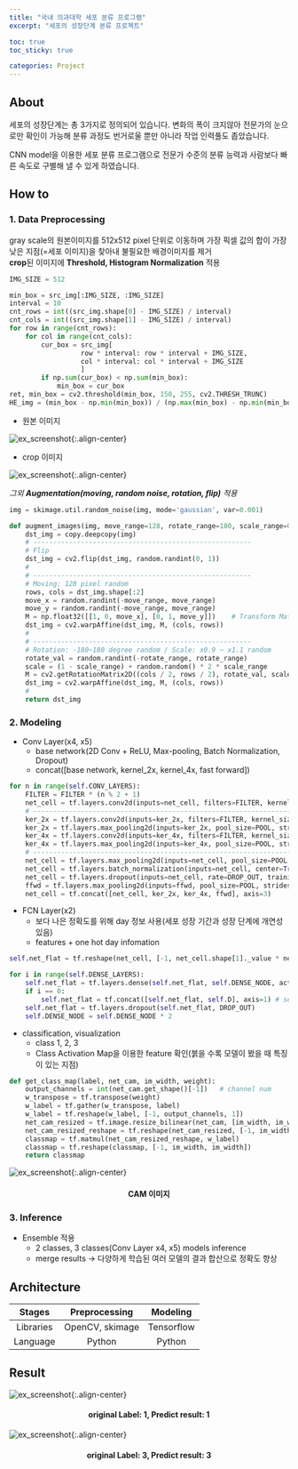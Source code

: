 ```yaml
---
title: "국내 의과대학 세포 분류 프로그램"
excerpt: "세포의 성장단계 분류 프로젝트"

toc: true
toc_sticky: true

categories: Project
---
```


## About
세포의 성장단계는 총 3가지로 정의되어 있습니다.
변화의 폭이 크지않아 전문가의 눈으로만 확인이 가능해 분류 과정도 번거로울 뿐만 아니라 작업  인력풀도 좁았습니다.  
  
CNN model을 이용한 세포 분류 프로그램으로 전문가 수준의 분류 능력과 사람보다 빠른 속도로 구별해 낼 수 있게 하였습니다.  
  
  


## How to
### 1. Data Preprocessing
gray scale의 원본이미지를 512x512 pixel 단위로 이동하며 가장 픽셀 값의 합이 가장 낮은 지점(=세포 이미지)을 찾아내 불필요한 배경이미지를 제거  
**crop**된 이미지에 **Threshold, Histogram Normalization** 적용
  

```python
IMG_SIZE = 512

min_box = src_img[:IMG_SIZE, :IMG_SIZE]
interval = 10
cnt_rows = int((src_img.shape[0] - IMG_SIZE) / interval)
cnt_cols = int((src_img.shape[1] - IMG_SIZE) / interval)
for row in range(cnt_rows):
    for col in range(cnt_cols):
        cur_box = src_img[
                  row * interval: row * interval + IMG_SIZE,
                  col * interval: col * interval + IMG_SIZE
                  ]
        if np.sum(cur_box) < np.sum(min_box):
            min_box = cur_box
ret, min_box = cv2.threshold(min_box, 150, 255, cv2.THRESH_TRUNC)
HE_img = (min_box - np.min(min_box)) / (np.max(min_box) - np.min(min_box)) * 255
```

  
  
* 원본 이미지  
  
![ex_screenshot](https://github.com/rib-president/rib-president.github.io/tree/master/assets/images/origin_cell_.jpg/){:.align-center}
  
* crop 이미지  
  
![ex_screenshot](https://github.com/rib-president/rib-president.github.io/tree/master/assets/images/crop_cell_.jpg/){:.align-center}
  
_그외 **Augmentation(moving, random noise, rotation, flip)** 적용_
  

```python
img = skimage.util.random_noise(img, mode='gaussian', var=0.001)
```
```python
def augment_images(img, move_range=128, rotate_range=180, scale_range=0.1):
    dst_img = copy.deepcopy(img)
    # -------------------------------------------------------
    # Flip
    dst_img = cv2.flip(dst_img, random.randint(0, 1))
    #
    # -------------------------------------------------------
    # Moving: 128 pixel random
    rows, cols = dst_img.shape[:2]
    move_x = random.randint(-move_range, move_range)
    move_y = random.randint(-move_range, move_range)
    M = np.float32([[1, 0, move_x], [0, 1, move_y]])    # Transform Matrix
    dst_img = cv2.warpAffine(dst_img, M, (cols, rows))
    #
    # -------------------------------------------------------
    # Rotation: -180~180 degree random / Scale: x0.9 ~ x1.1 random
    rotate_val = random.randint(-rotate_range, rotate_range)
    scale = (1 - scale_range) + random.random() * 2 * scale_range
    M = cv2.getRotationMatrix2D((cols / 2, rows / 2), rotate_val, scale)
    dst_img = cv2.warpAffine(dst_img, M, (cols, rows))
    #
    return dst_img
```
  
  
    
### 2. Modeling
* Conv Layer(x4, x5)
  * base network(2D Conv + ReLU, Max-pooling, Batch Normalization, Dropout)  
  * concat([base network, kernel_2x, kernel_4x, fast forward])
  
```python
for n in range(self.CONV_LAYERS):
    FILTER = FILTER * (n % 2 + 1)
    net_cell = tf.layers.conv2d(inputs=net_cell, filters=FILTER, kernel_size=KERNEL, padding='same', activation=tf.nn.relu)
    # --------------------------------------------------------------------------------
    ker_2x = tf.layers.conv2d(inputs=ker_2x, filters=FILTER, kernel_size=KERNEL * 2, padding='same', activation=tf.nn.relu)
    ker_2x = tf.layers.max_pooling2d(inputs=ker_2x, pool_size=POOL, strides=STRIDE, padding='same')
    ker_4x = tf.layers.conv2d(inputs=ker_4x, filters=FILTER, kernel_size=KERNEL * 4, padding='same', activation=tf.nn.relu)
    ker_4x = tf.layers.max_pooling2d(inputs=ker_4x, pool_size=POOL, strides=STRIDE, padding='same')
    # --------------------------------------------------------------------------------
    net_cell = tf.layers.max_pooling2d(inputs=net_cell, pool_size=POOL, strides=STRIDE, padding='same')
    net_cell = tf.layers.batch_normalization(inputs=net_cell, center=True, scale=True, training=self.IS_TRAIN)
    net_cell = tf.layers.dropout(inputs=net_cell, rate=DROP_OUT, training=self.IS_TRAIN)
    ffwd = tf.layers.max_pooling2d(inputs=ffwd, pool_size=POOL, strides=STRIDE, padding='same')
    net_cell = tf.concat([net_cell, ker_2x, ker_4x, ffwd], axis=3)
```
  


* FCN Layer(x2)
  * 보다 나은 정확도를 위해 day 정보 사용(세포 성장 기간과 성장 단계에 개연성 있음)  
  * features + one hot day infomation
  
```python
self.net_flat = tf.reshape(net_cell, [-1, net_cell.shape[1]._value * net_cell.shape[2]._value * net_cell.shape[3]._value])

for i in range(self.DENSE_LAYERS):
    self.net_flat = tf.layers.dense(self.net_flat, self.DENSE_NODE, activation=tf.nn.relu)
    if i == 0:
        self.net_flat = tf.concat([self.net_flat, self.D], axis=1) # self.D == day infomation
    self.net_flat = tf.layers.dropout(self.net_flat, DROP_OUT)
    self.DENSE_NODE = self.DENSE_NODE * 2
```
    

* classification, visualization
  * class 1, 2, 3  
  * Class Activation Map을 이용한 feature 확인(붉을 수록 모델이 봤을 때 특징이 있는 지점)

    

```python
def get_class_map(label, net_cam, im_width, weight):
    output_channels = int(net_cam.get_shape()[-1])   # channel num
    w_transpose = tf.transpose(weight)
    w_label = tf.gather(w_transpose, label)
    w_label = tf.reshape(w_label, [-1, output_channels, 1])
    net_cam_resized = tf.image.resize_bilinear(net_cam, [im_width, im_width])
    net_cam_resized_reshape = tf.reshape(net_cam_resized, [-1, im_width * im_width, output_channels])
    classmap = tf.matmul(net_cam_resized_reshape, w_label)
    classmap = tf.reshape(classmap, [-1, im_width, im_width])
    return classmap
```

  
![ex_screenshot](https://github.com/rib-president/rib-president.github.io/tree/master/assets/images/cam_cell_.jpg/){:.align-center}
#### <center>CAM 이미지</center>

  
### 3. Inference
* Ensemble 적용
  * 2 classes, 3 classes(Conv Layer x4, x5) models inference
  * merge results -> 다양하게 학습된 여러 모델의 결과 합산으로 정확도 향상

  
## Architecture  
  
|Stages|Preprocessing|Modeling|
|:----:|:-----------:|:------:|
|Libraries|OpenCV, skimage|Tensorflow|
Language|Python|Python|
  
  
## Result
![ex_screenshot](https://github.com/rib-president/rib-president.github.io/tree/master/assets/images/L1_P1_2_day0_E07_00000.png/){:.align-center}  
#### <center>original Label: 1, Predict result: 1</center>
![ex_screenshot](https://github.com/rib-president/rib-president.github.io/tree/master/assets/images/L3_P3_2_day5_A12_00000.png/){:.align-center}  
#### <center>original Label: 3, Predict result: 3</center>  
  
  
  

